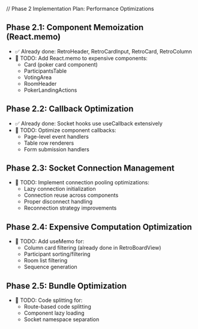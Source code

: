 // Phase 2 Implementation Plan: Performance Optimizations

## Phase 2.1: Component Memoization (React.memo)

- ✅ Already done: RetroHeader, RetroCardInput, RetroCard, RetroColumn
- 🔄 TODO: Add React.memo to expensive components:
  - Card (poker card component)
  - ParticipantsTable
  - VotingArea
  - RoomHeader
  - PokerLandingActions

## Phase 2.2: Callback Optimization

- ✅ Already done: Socket hooks use useCallback extensively
- 🔄 TODO: Optimize component callbacks:
  - Page-level event handlers
  - Table row renderers
  - Form submission handlers

## Phase 2.3: Socket Connection Management

- 🔄 TODO: Implement connection pooling optimizations:
  - Lazy connection initialization
  - Connection reuse across components
  - Proper disconnect handling
  - Reconnection strategy improvements

## Phase 2.4: Expensive Computation Optimization

- 🔄 TODO: Add useMemo for:
  - Column card filtering (already done in RetroBoardView)
  - Participant sorting/filtering
  - Room list filtering
  - Sequence generation

## Phase 2.5: Bundle Optimization

- 🔄 TODO: Code splitting for:
  - Route-based code splitting
  - Component lazy loading
  - Socket namespace separation
